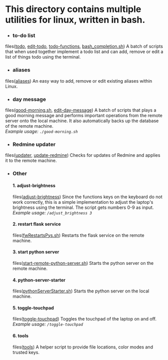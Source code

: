 # This directory contains multiple utilities for linux, written in bash.

- ### to-do list
files([todo](https://github.com/ZogopZ/Internship/blob/master/utilities/todo), [edit-todo](https://github.com/ZogopZ/Internship/blob/master/utilities/edit-todo), [todo-functions](https://github.com/ZogopZ/Internship/blob/master/utilities/todo-functions), [bash_completion.sh](https://github.com/ZogopZ/Internship/blob/master/utilities/bash_completion.sh))
A batch of scripts that when used together implement a todo list and can add, remove or edit a list of things todo using the terminal.

- ### aliases
files([aliases](https://github.com/ZogopZ/Internship/blob/master/utilities/aliases))
An easy way to add, remove or edit existing aliases within Linux.

- ### day message
files([good-morning.sh](https://github.com/ZogopZ/Internship/blob/master/utilities/good-morning.sh), [edit-day-message](https://github.com/ZogopZ/Internship/blob/master/utilities/edit-day-message))
A batch of scripts that plays a good morning message and performs important operations from the remote server onto the local machine. It also automatically backs up the database of the remote machine.<br>*Example usage: `./good-morning.sh`*

- ### Redmine updater
files([updater](https://github.com/ZogopZ/Internship/blob/master/utilities/updater), [update-redmine](https://github.com/ZogopZ/Internship/blob/master/utilities/update-redmine)) Checks for updates of Redmine and applies it to the remote machine.

- ### Other
  #### 1. adjust-brightness
  files([adjust-brightness](https://github.com/ZogopZ/Internship/blob/master/utilities/adjust-brightness))
  Since the functions keys on the keyboard do not work correctly, this is a simple implementation to adjust the laptop's brightness using the terminal. The script gets numbers 0-9 as input.<br>*Example usage: `/adjust_brightness 3`*
  #### 2. restart flask service
   files([fwRestartsPys.sh](https://github.com/ZogopZ/Internship/blob/master/utilities/fwRestartsPys.sh)) Restarts the flask service on the remote machine.
  #### 3. start python server
   files([start-remote-python-server.sh](https://github.com/ZogopZ/Internship/blob/master/utilities/start-remote-python-server.sh)) Starts the python server on the remote machine.
  #### 4. python-server-starter
   files([pythonServerStarter.sh](https://github.com/ZogopZ/Internship/blob/master/utilities/pythonServerStarter.sh)) Starts the python server on the local machine.
  #### 5. toggle-touchpad
   files([toggle-touchpad](https://github.com/ZogopZ/Internship/blob/master/utilities/toggle-touchpad)) Toggles the touchpad of the laptop on and off.<br>*Example usage: `/toggle-touchpad`*
  #### 6. tools
   files([tools](https://github.com/ZogopZ/Internship/blob/master/utilities/tools)) A helper script to provide file locations, color modes and trusted keys.
